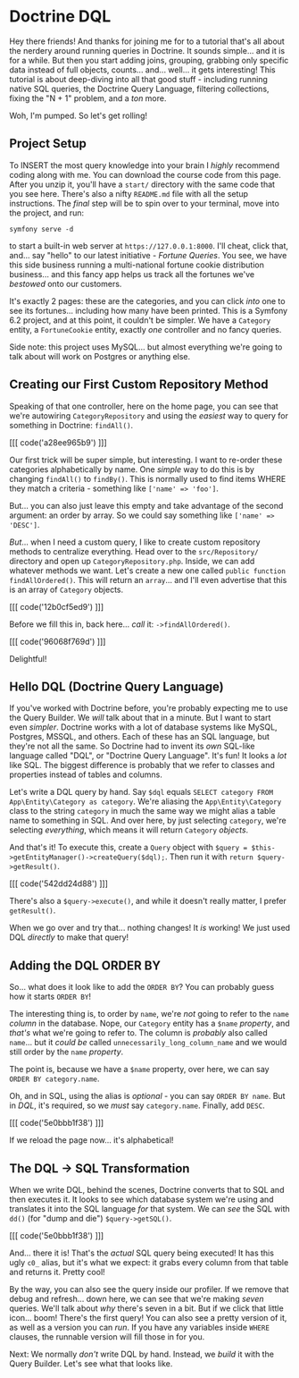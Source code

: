 # Doctrine DQL

Hey there friends! And thanks for joining me for to a tutorial that's all about the
nerdery around running queries in Doctrine. It sounds simple... and it is for a while.
But then you start adding joins, grouping, grabbing only specific data instead of
full objects, counts... and... well... it gets interesting! This tutorial is about
deep-diving into all that good stuff - including running native SQL queries, the Doctrine
Query Language, filtering collections, fixing the "N + 1" problem, and a *ton* more.

Woh, I'm pumped. So let's get rolling!

## Project Setup

To INSERT the most query knowledge into your brain I *highly* recommend coding along
with me. You can download the course code from this page. After you unzip it, you'll
have a `start/` directory with the same code that you see here. There's also a nifty
`README.md` file with all the setup instructions. The *final* step will be to spin
over to your terminal, move into the project, and run:

```terminal
symfony serve -d
```

to start a built-in web server at `https://127.0.0.1:8000`. I'll cheat, click that,
and... say "hello" to our latest initiative - *Fortune Queries*. You see, we have
this side business running a multi-national fortune cookie distribution business...
and this fancy app helps us track all the fortunes we've *bestowed* onto our customers.

It's exactly 2 pages: these are the categories, and you can click *into* one
to see its fortunes... including how many have been printed. This is a Symfony
6.2 project, and at this point, it couldn't be simpler. We have a `Category`
entity, a `FortuneCookie` entity, exactly *one* controller and no fancy queries.

Side note: this project uses MySQL... but almost everything we're going to
talk about will work on Postgres or anything else.

## Creating our First Custom Repository Method

Speaking of that one controller, here on the home page, you can see that we're
autowiring `CategoryRepository` and using the *easiest* way to query for something
in Doctrine: `findAll()`. 

[[[ code('a28ee965b9') ]]]

Our first trick will be super simple, but interesting.
I want to re-order these categories alphabetically by name.
One *simple* way to do this is by changing `findAll()` to `findBy()`. This is normally
used to find items WHERE they match a criteria - something like `['name' => 'foo']`.

But... you can also just leave this empty and take advantage of the second argument:
an order by array. So we could say something like `['name' => 'DESC']`.

*But*... when I need a custom query, I like to create custom repository methods
to centralize everything. Head over to the `src/Repository/` directory and open up
`CategoryRepository.php`. Inside, we can add whatever methods we want. Let's create
a new one called `public function findAllOrdered()`. This will return an `array`...
and I'll even advertise that this is an array of `Category` objects.

[[[ code('12b0cf5ed9') ]]]

Before we fill this in, back here... *call* it: `->findAllOrdered()`.

[[[ code('96068f769d') ]]]

Delightful!

## Hello DQL (Doctrine Query Language)

If you've worked with Doctrine before, you're probably expecting me to use the Query
Builder. We *will* talk about that in a minute. But I want to start even *simpler*.
Doctrine works with a lot of database systems like MySQL, Postgres, MSSQL, and others.
Each of these has an SQL language, but they're not all the same. So Doctrine had to
invent its *own* SQL-like language called "DQL", or "Doctrine Query Language". It's
fun! It looks a *lot* like SQL. The biggest difference is probably that we refer
to classes and properties instead of tables and columns.

Let's write a DQL query by hand. Say `$dql` equals
`SELECT category FROM App\Entity\Category as category`. We're aliasing the
`App\Entity\Category` class to the string `category` in much the same way we might
alias a table name to something in SQL. And over here, by just selecting `category`,
we're selecting *everything*, which means it will return `Category` *objects*.

And that's it! To execute this,  create a `Query` object with
`$query = $this->getEntityManager()->createQuery($dql);`. Then run it with
`return $query->getResult()`.

[[[ code('542dd24d88') ]]]

There's also a `$query->execute()`, and while it doesn't really matter, I prefer
`getResult()`.

When we go over and try that... nothing changes! It *is* working! We just used DQL
*directly* to make that query!

## Adding the DQL ORDER BY

So... what does it look like to add the `ORDER BY`? You can probably guess how
it starts `ORDER BY`! 

The interesting thing is, to order by `name`, we're *not* going to refer to
the `name` *column* in the database. Nope, our `Category` entity has a `$name`
*property*, and *that's* what we're going to refer to. The column is *probably*
also called `name`... but it *could be* called `unnecessarily_long_column_name`
and we would still order by the `name` *property*.

The point is, because we have a `$name` property, over here, we can say
`ORDER BY category.name`.

Oh, and in SQL, using the alias is *optional* - you can say `ORDER BY name`. But
in *DQL*, it's required, so we *must* say `category.name`. Finally, add `DESC`.

[[[ code('5e0bbb1f38') ]]]

If we reload the page now... it's alphabetical!

## The DQL -> SQL Transformation

When we write DQL, behind the scenes, Doctrine converts that to SQL and then
executes it. It looks to see which database system we're using and translates it
into the SQL language *for* that system. We can *see* the SQL with `dd()` (for "dump
and die") `$query->getSQL()`.

[[[ code('5e0bbb1f38') ]]]

And... there it is! That's the *actual* SQL query being executed! It has this ugly
`c0_` alias, but it's what we expect: it grabs every column from that
table and returns it. Pretty cool!

By the way, you can also see the query inside our profiler. If we remove that
debug and refresh... down here, we can see that we're making *seven* queries. We'll
talk about *why* there's seven in a bit. But if we click that little icon... boom!
There's the first query! You can also see a pretty version of it, as well as a version
you can *run*. If you have any variables inside `WHERE` clauses, the runnable version
will fill those in for you.

Next: We normally *don't* write DQL by hand. Instead, we *build* it with the Query
Builder. Let's see what that looks like.
